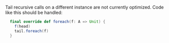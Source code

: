 Tail recursive calls on a different instance are not currently optimized. Code like this should be handled:

```scala
  final override def foreach(f: A => Unit) {
    f(head)
    tail.foreach(f)
  }
```
